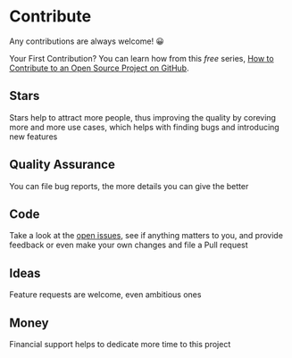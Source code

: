 # Contribute

Any contributions are always welcome! 😀

Your First Contribution? You can learn how from this _free_ series, [How to Contribute to an Open Source Project on GitHub](https://egghead.io/series/how-to-contribute-to-an-open-source-project-on-github).

## Stars

Stars help to attract more people, thus improving the quality by coreving more and more use cases, which helps with finding bugs and introducing new features

## Quality Assurance

You can file bug reports, the more details you can give the better

## Code

Take a look at the [open issues](https://github.com/Anidetrix/rollup-plugin-styles/issues), see if anything matters to you, and provide feedback or even make your own changes and file a Pull request

## Ideas

Feature requests are welcome, even ambitious ones

## Money

Financial support helps to dedicate more time to this project
